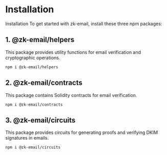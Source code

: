 # Installation

Installation
To get started with zk-email, install these three npm packages:

## 1. @zk-email/helpers

This package provides utility functions for email verification and cryptographic operations.

```
npm i @zk-email/helpers
```
## 2. @zk-email/contracts
This package contains Solidity contracts for email verification.

```
npm i @zk-email/contracts
```

## 3. @zk-email/circuits
This package provides circuits for generating proofs and verifying DKIM signatures in emails.

```
npm i @zk-email/circuits
```